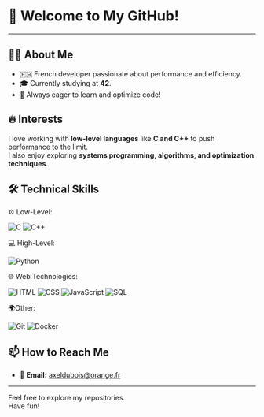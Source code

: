 # 👋 Welcome to My GitHub!
---
## 🧑‍💻 About Me  

- 🇫🇷 French developer passionate about performance and efficiency.  
- 🎓 Currently studying at **42**.  
- 🚀 Always eager to learn and optimize code!  

## 🔥 Interests  

I love working with **low-level languages** like **C and C++** to push performance to the limit.  
I also enjoy exploring **systems programming, algorithms, and optimization techniques**.  

## 🛠️ Technical Skills  

⚙️ Low-Level:  
  
![C](https://img.shields.io/badge/C-%23A8B9CC?style=for-the-badge&logo=c&logoColor=white)
![C++](https://img.shields.io/badge/C%2B%2B-%2300599C?style=for-the-badge&logo=c%2B%2B&logoColor=white)

💻 High-Level:  

![Python](https://img.shields.io/badge/Python-%2337769E?style=for-the-badge&logo=python&logoColor=white)

🌐 Web Technologies:  

![HTML](https://img.shields.io/badge/HTML-%23E34F26?style=for-the-badge&logo=html5&logoColor=white)
![CSS](https://img.shields.io/badge/CSS-%231572B6?style=for-the-badge&logo=css3&logoColor=white)
![JavaScript](https://img.shields.io/badge/JavaScript-%23F7DF1E?style=for-the-badge&logo=javascript&logoColor=black)
![SQL](https://img.shields.io/badge/SQL-%23A8B9CC?style=for-the-badge&logo=sqlite&logoColor=white)  

🌍Other:  
  
![Git](https://img.shields.io/badge/Git-%23F05032?style=for-the-badge&logo=git&logoColor=white)
![Docker](https://img.shields.io/badge/Docker-%230db7ed?style=for-the-badge&logo=docker&logoColor=white)

## 📫 How to Reach Me  
- 📩 **Email:** [axeldubois@orange.fr](mailto:axeldubois@orange.fr)  

---

Feel free to explore my repositories.  
Have fun!

